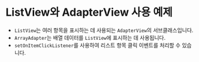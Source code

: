 # ListView와 AdapterView 사용 예제

- `ListView`는 여러 항목을 표시하는 데 사용되는 `AdapterView`의 서브클래스입니다.
- `ArrayAdapter`는 배열 데이터를 `ListView`에 표시하는 데 사용됩니다.
- `setOnItemClickListener`를 사용하여 리스트 항목 클릭 이벤트를 처리할 수 있습니다.

